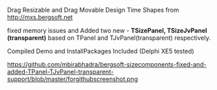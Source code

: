 Drag Resizable and Drag Movable Design Time Shapes from http://mxs.bergsoft.net 

fixed memory issues and Added two new - **TSizePanel, TSizeJvPanel (transparent)**
based on TPanel and TJvPanel(transparent) respectively.

Compiled Demo and InstallPackages Included (Delphi XE5 tested)

https://github.com/mbirabhadra/bergsoft-sizecomponents-fixed-and-added-TPanel-TJvPanel-transparent-support/blob/master/forgithubscreenshot.png

